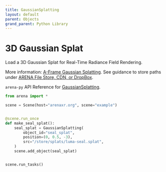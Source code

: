 ```yaml
---
title: GaussianSplatting
layout: default
parent: Objects
grand_parent: Python Library
---
```


# 3D Gaussian Splat

Load a 3D Gaussian Splat for Real-Time Radiance Field Rendering.

More information: <a href='https://github.com/quadjr/aframe-gaussian-splatting'>A-Frame Gaussian Splatting</a>. See guidance to store paths under <a href='https://docs.arenaxr.org/content/interface/filestore.html'>ARENA File Store, CDN, or DropBox</a>.

`arena-py` API Reference for [GaussianSplatting](/content/python-api/objects/gaussian_splatting).

```python
from arena import *

scene = Scene(host="arenaxr.org", scene="example")


@scene.run_once
def make_seal_splat():
    seal_splat = GaussianSplatting(
        object_id="seal_splat",
        position=(0, 0.5, -3),
        src="/store/splats/luma-seal.splat",
    )
    scene.add_object(seal_splat)


scene.run_tasks()
```
